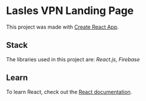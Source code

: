 # Lasles VPN Landing Page

This project was made with [Create React App](https://github.com/facebook/create-react-app).

## Stack

The libraries used in this project are: *React.js, Firebase*

## Learn

To learn React, check out the [React documentation](https://reactjs.org/).
